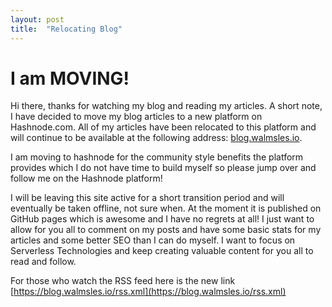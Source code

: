 ```yaml
---
layout: post
title:  "Relocating Blog"
---
```


# I am MOVING!
Hi there, thanks for watching my blog and reading my articles.  A short note, I have decided to move my blog articles to a new platform on Hashnode.com.  All of my articles have been relocated to this platform and will continue to be available at the following address: [blog.walmsles.io](https://blog.walmsles.io).

I am moving to hashnode for the community style benefits the platform provides which I do not have time to build myself so please jump over and follow me on the Hashnode platform!

I will be leaving this site active for a short transition period and will eventually be taken offline, not sure when.  At the moment it is published on GitHub pages which is awesome and I have no regrets at all!  I just want to allow for you all to comment on my posts and have some basic stats for my articles and some better SEO than I can do myself.  I want to focus on Serverless Technologies and keep creating valuable content for you all to read and follow.

For those who watch the RSS feed here is the new link [https://blog.walmsles.io/rss.xml](https://blog.walmsles.io/rss.xml)



